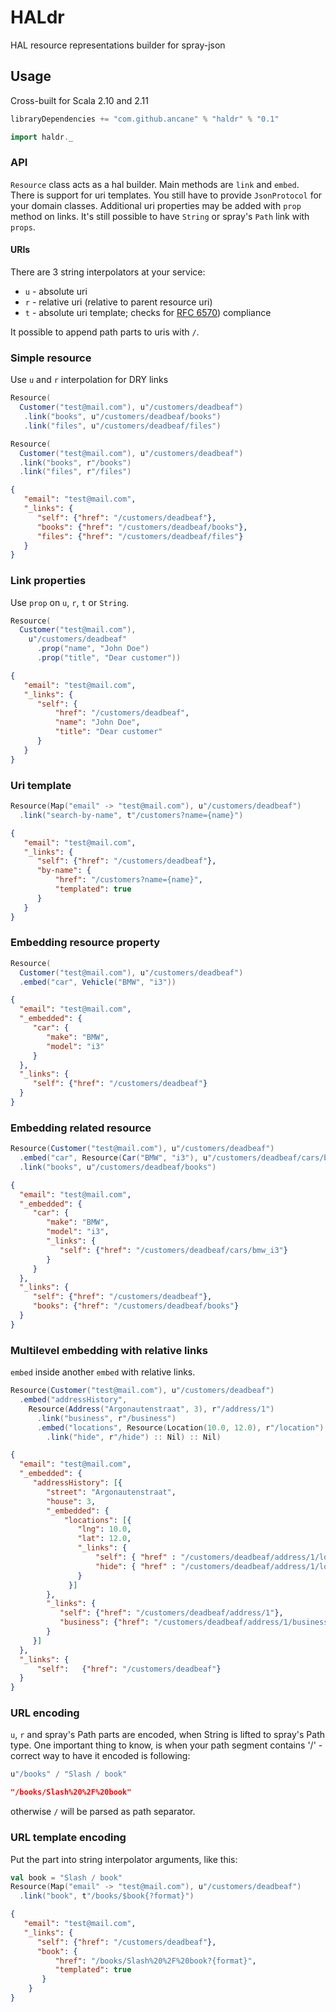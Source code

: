 # HALdr #
HAL resource representations builder for spray-json

## Usage ##

Cross-built for Scala 2.10 and 2.11

```sbt
libraryDependencies += "com.github.ancane" % "haldr" % "0.1"
```

```scala
import haldr._
```

### API ###

`Resource` class acts as a hal builder. Main methods are `link` and `embed`.
There is support for uri templates.
You still have to provide `JsonProtocol` for your domain classes.
Additional uri properties may be added with `prop` method on links.
It's still possible to have `String` or spray's `Path` link with `props`.

#### URIs ####

There are 3 string interpolators at your service:

* `u` - absolute uri
* `r` - relative uri (relative to parent resource uri)
* `t` - absolute uri template; checks for [RFC 6570](https://tools.ietf.org/html/rfc6570)) compliance

It possible to append path parts to uris with `/`.

### Simple resource ###

Use `u` and `r` interpolation for DRY links

```scala
Resource(
  Customer("test@mail.com"), u"/customers/deadbeaf")
   .link("books", u"/customers/deadbeaf/books")
   .link("files", u"/customers/deadbeaf/files")
```
```scala
Resource(
  Customer("test@mail.com"), u"/customers/deadbeaf")
  .link("books", r"/books")
  .link("files", r"/files")
```

```json
{
   "email": "test@mail.com",
   "_links": {
      "self": {"href": "/customers/deadbeaf"},
      "books": {"href": "/customers/deadbeaf/books"},
      "files": {"href": "/customers/deadbeaf/files"}
   }
}
```

### Link properties ###

Use `prop` on `u`, `r`, `t` or `String`.

```scala
Resource(
  Customer("test@mail.com"),
    u"/customers/deadbeaf"
      .prop("name", "John Doe")
      .prop("title", "Dear customer"))
```

```json
{
   "email": "test@mail.com",
   "_links": {
      "self": {
          "href": "/customers/deadbeaf",
          "name": "John Doe",
          "title": "Dear customer"
      }
   }
}
```

### Uri template ###

```scala
Resource(Map("email" -> "test@mail.com"), u"/customers/deadbeaf")
  .link("search-by-name", t"/customers?name={name}")
```

```json
{
   "email": "test@mail.com",
   "_links": {
      "self": {"href": "/customers/deadbeaf"},
      "by-name": {
          "href": "/customers?name={name}",
          "templated": true
      }
   }
}
```

### Embedding resource property ###

```scala
Resource(
  Customer("test@mail.com"), u"/customers/deadbeaf")
  .embed("car", Vehicle("BMW", "i3"))
```

```json
{
  "email": "test@mail.com",
  "_embedded": {
     "car": {
        "make": "BMW",
        "model": "i3"
     }
  },
  "_links": {
     "self": {"href": "/customers/deadbeaf"}
  }
}
```

### Embedding related resource ###

```scala
Resource(Customer("test@mail.com"), u"/customers/deadbeaf")
  .embed("car", Resource(Car("BMW", "i3"), u"/customers/deadbeaf/cars/bmw_i3"))
  .link("books", u"/customers/deadbeaf/books")
```

```json
{
  "email": "test@mail.com",
  "_embedded": {
     "car": {
        "make": "BMW",
        "model": "i3",
        "_links": {
           "self": {"href": "/customers/deadbeaf/cars/bmw_i3"}
        }
     }
  },
  "_links": {
     "self": {"href": "/customers/deadbeaf"},
     "books": {"href": "/customers/deadbeaf/books"}
  }
}
```

### Multilevel embedding with relative links ###

`embed` inside another `embed` with relative links.

```scala
Resource(Customer("test@mail.com"), u"/customers/deadbeaf")
  .embed("addressHistory",
    Resource(Address("Argonautenstraat", 3), r"/address/1")
      .link("business", r"/business")
      .embed("locations", Resource(Location(10.0, 12.0), r"/location")
        .link("hide", r"/hide") :: Nil) :: Nil)
```

```json
{
  "email": "test@mail.com",
  "_embedded": {
     "addressHistory": [{
        "street": "Argonautenstraat",
        "house": 3,
        "_embedded": {
            "locations": [{
               "lng": 10.0,
               "lat": 12.0,
               "_links": {
                   "self": { "href" : "/customers/deadbeaf/address/1/location"},
                   "hide": { "href" : "/customers/deadbeaf/address/1/location/hide"}
               }
             }]
        },
        "_links": {
           "self": {"href": "/customers/deadbeaf/address/1"},
           "business": {"href": "/customers/deadbeaf/address/1/business"}
        }
     }]
  },
  "_links": {
      "self":   {"href": "/customers/deadbeaf"}
  }
}
```

### URL encoding ###

`u`, `r` and spray's Path parts are encoded, when String is lifted to spray's Path type.
One important thing to know, is when your path segment contains '/' - correct way to have it encoded is following:

```scala
u"/books" / "Slash / book"
```

```json
"/books/Slash%20%2F%20book"
```
otherwise `/` will be parsed as path separator.

### URL template encoding ###

Put the part into string interpolator arguments, like this:

```scala
val book = "Slash / book"
Resource(Map("email" -> "test@mail.com"), u"/customers/deadbeaf")
  .link("book", t"/books/$book{?format}")
```

```json
{
   "email": "test@mail.com",
   "_links": {
      "self": {"href": "/customers/deadbeaf"},
      "book": {
          "href": "/books/Slash%20%2F%20book?{format}",
          "templated": true
       }
    }
}
```
